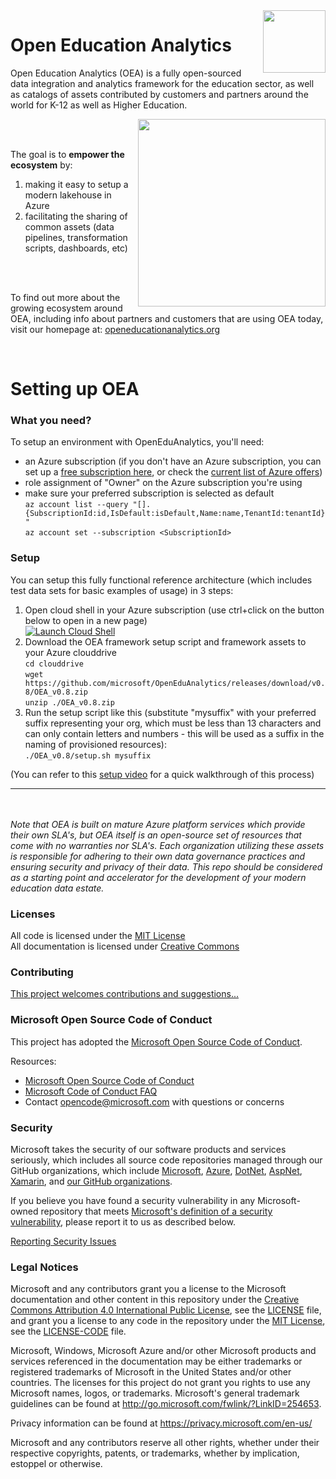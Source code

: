 <img align="right" height="100" src="https://github.com/microsoft/OpenEduAnalytics/blob/main/docs/pics/oea-logo-nobg.png">

# Open Education Analytics
Open Education Analytics (OEA) is a fully open-sourced data integration and analytics framework for the education sector, as well as catalogs of assets contributed by customers and partners around the world for K-12 as well as Higher Education.

<img align="right" height="300" src="https://github.com/microsoft/OpenEduAnalytics/blob/main/docs/pics/diagrams/OEA_top_level.png">

<br/><br/>

The goal is to **empower the ecosystem** by:

1) making it easy to setup a modern lakehouse in Azure
1) facilitating the sharing of common assets (data pipelines, transformation scripts, dashboards, etc)


<br/><br/>

To find out more about the growing ecosystem around OEA, including info about partners and customers that are using OEA today, visit our homepage at: [openeducationanalytics.org](https://openeducationanalytics.org)

<br/>

# Setting up OEA
### What you need?
To setup an environment with OpenEduAnalytics, you'll need:
* an Azure subscription (if you don't have an Azure subscription, you can set up a [free subscription here](https://azure.microsoft.com/free), or check the [current list of Azure offers](https://azure.microsoft.com/en-us/support/legal/offer-details/))
* role assignment of "Owner" on the Azure subscription you're using
* make sure your preferred subscription is selected as default \
`az account list --query "[].{SubscriptionId:id,IsDefault:isDefault,Name:name,TenantId:tenantId}"`\
`az account set --subscription <SubscriptionId>`

### Setup
You can setup this fully functional reference architecture (which includes test data sets for basic examples of usage) in 3 steps:
1) Open cloud shell in your Azure subscription (use ctrl+click on the button below to open in a new page)\
[![Launch Cloud Shell](https://azurecomcdn.azureedge.net/mediahandler/acomblog/media/Default/blog/launchcloudshell.png "Launch Cloud Shell")](https://shell.azure.com/bash)
1) Download the OEA framework setup script and framework assets to your Azure clouddrive \
`cd clouddrive`\
`wget https://github.com/microsoft/OpenEduAnalytics/releases/download/v0.8/OEA_v0.8.zip`\
`unzip ./OEA_v0.8.zip`
1) Run the setup script like this (substitute "mysuffix" with your preferred suffix representing your org, which must be less than 13 characters and can only contain letters and numbers - this will be used as a suffix in the naming of provisioned resources): \
`./OEA_v0.8/setup.sh mysuffix`

(You can refer to this [setup video](https://youtu.be/m0Y88bQ644E) for a quick walkthrough of this process)

---
<br/><br/>
*Note that OEA is built on mature Azure platform services which provide their own SLA's, but OEA itself is an open-source set of resources that come with no warranties nor SLA's. Each organization utilizing these assets is responsible for adhering to their own data governance practices and ensuring security and privacy of their data. This repo should be considered as a starting point and accelerator for the development of your modern education data estate.*


### Licenses
All code is licensed under the [MIT License](https://github.com/microsoft/OpenEduAnalytics/blob/main/LICENSE-CODE)<br/>
All documentation is licensed under [Creative Commons](https://github.com/microsoft/OpenEduAnalytics/blob/main/LICENSE)


### Contributing
[This project welcomes contributions and suggestions...](https://github.com/microsoft/OpenEduAnalytics/blob/main/CONTRIBUTING.md)

### Microsoft Open Source Code of Conduct

This project has adopted the [Microsoft Open Source Code of Conduct](https://opensource.microsoft.com/codeofconduct/).

Resources:

- [Microsoft Open Source Code of Conduct](https://opensource.microsoft.com/codeofconduct/)
- [Microsoft Code of Conduct FAQ](https://opensource.microsoft.com/codeofconduct/faq/)
- Contact [opencode@microsoft.com](mailto:opencode@microsoft.com) with questions or concerns

### Security
Microsoft takes the security of our software products and services seriously, which includes all source code repositories managed through our GitHub organizations, which include [Microsoft](https://github.com/Microsoft), [Azure](https://github.com/Azure), [DotNet](https://github.com/dotnet), [AspNet](https://github.com/aspnet), [Xamarin](https://github.com/xamarin), and [our GitHub organizations](https://opensource.microsoft.com/).

If you believe you have found a security vulnerability in any Microsoft-owned repository that meets [Microsoft's definition of a security vulnerability](https://docs.microsoft.com/en-us/previous-versions/tn-archive/cc751383(v=technet.10)), please report it to us as described below.

[Reporting Security Issues](https://github.com/microsoft/OpenEduAnalytics/blob/main/SECURITY.md#reporting-security-issues)

### Legal Notices
Microsoft and any contributors grant you a license to the Microsoft documentation and other content
in this repository under the [Creative Commons Attribution 4.0 International Public License](https://creativecommons.org/licenses/by/4.0/legalcode),
see the [LICENSE](https://github.com/microsoft/OpenEduAnalytics/blob/main/LICENSE) file, and grant you a license to any code in the repository under the [MIT License](https://opensource.org/licenses/MIT), see the
[LICENSE-CODE](LICENSE-CODE) file.

Microsoft, Windows, Microsoft Azure and/or other Microsoft products and services referenced in the documentation
may be either trademarks or registered trademarks of Microsoft in the United States and/or other countries.
The licenses for this project do not grant you rights to use any Microsoft names, logos, or trademarks.
Microsoft's general trademark guidelines can be found at http://go.microsoft.com/fwlink/?LinkID=254653.

Privacy information can be found at https://privacy.microsoft.com/en-us/

Microsoft and any contributors reserve all other rights, whether under their respective copyrights, patents,
or trademarks, whether by implication, estoppel or otherwise.